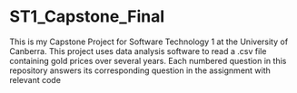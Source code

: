 # ST1_Capstone_Final
This is my Capstone Project for Software Technology 1 at the University of Canberra. This project uses data analysis software to read a .csv file containing gold prices over several years. Each numbered question in this repository answers its corresponding question in the assignment with relevant code
